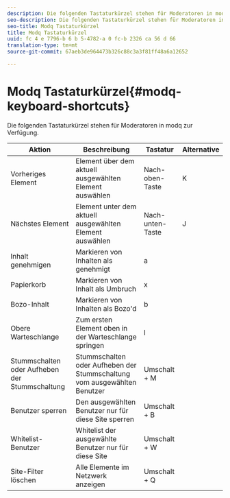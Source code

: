 ```yaml
---
description: Die folgenden Tastaturkürzel stehen für Moderatoren in modq zur Verfügung.
seo-description: Die folgenden Tastaturkürzel stehen für Moderatoren in modq zur Verfügung.
seo-title: Modq Tastaturkürzel
title: Modq Tastaturkürzel
uuid: fc 4 e 7796-b 6 b 5-4782-a 0 fc-b 2326 ca 56 d 66
translation-type: tm+mt
source-git-commit: 67aeb3de964473b326c88c3a3f81ff48a6a12652

---
```



# Modq Tastaturkürzel{#modq-keyboard-shortcuts}

Die folgenden Tastaturkürzel stehen für Moderatoren in modq zur Verfügung.

| Aktion | Beschreibung | Tastatur | Alternative |
|---|---|---|---|
| Vorheriges Element | Element über dem aktuell ausgewählten Element auswählen | Nach-oben-Taste | K |
| Nächstes Element | Element unter dem aktuell ausgewählten Element auswählen | Nach-unten-Taste | J |
| Inhalt genehmigen | Markieren von Inhalten als genehmigt | a |  |
| Papierkorb | Markieren von Inhalt als Umbruch | x |  |
| Bozo-Inhalt | Markieren von Inhalten als Bozo&#39;d | b |  |
| Obere Warteschlange | Zum ersten Element oben in der Warteschlange springen | l |  |
| Stummschalten oder Aufheben der Stummschaltung | Stummschalten oder Aufheben der Stummschaltung vom ausgewählten Benutzer | Umschalt + M |  |
| Benutzer sperren | Den ausgewählten Benutzer nur für diese Site sperren | Umschalt + B |  |
| Whitelist-Benutzer | Whitelist der ausgewählte Benutzer nur für diese Site | Umschalt + W |  |
| Site-Filter löschen | Alle Elemente im Netzwerk anzeigen | Umschalt + Q |  |

